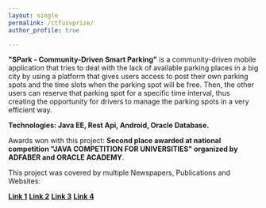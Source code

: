 ```yaml
---
layout: single
permalink: /ctfusvprize/
author_profile: true

---
```


**"SPark - Community-Driven Smart Parking"** is a community-driven mobile application that tries to deal with the lack of available parking places in a big city by using a platform that gives users access to post their own parking spots and the time slots when the parking spot will be free. Then, the other users can reserve that parking spot for a specific time interval, thus creating the opportunity for drivers to manage the parking spots in a very efficient way.

**Technologies: Java EE, Rest Api, Android, Oracle Database.**


Awards won with this project: **Second place awarded at national competition "JAVA COMPETITION FOR UNIVERSITIES" organized by ADFABER and ORACLE ACADEMY**. 

This project was covered by multiple Newspapers, Publications and Websites:

[**Link 1**](https://adfaber.org/aplicatii-pentru-un-oras-smart-concursul-national-pentru-tinerii-dezvoltatori-java/)
[**Link 2**](https://romaniansmartcity.ro/competitia-java-pentru-universitati-oracle-academy/)
[**Link 3**](https://www.stiri.ong/ong/cultura-si-it/competitia-java-pentru-universitati)
[**Link 4**](https://www.prwave.ro/aplicatii-pentru-un-oras-smart-adfaber-anunta-castigatorii-celui-de-al-3-lea-concurs-competitia-java-pentru-universitati-concursul-national-pentru-tinerii-programatori/)









